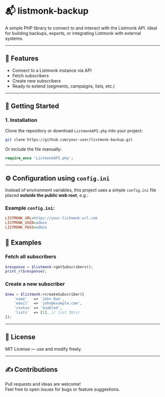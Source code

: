 # 📬 listmonk-backup

A simple PHP library to connect to and interact with the Listmonk API. Ideal for building backups, exports, or integrating Listmonk with external systems.

---

## 🧩 Features

- Connect to a Listmonk instance via API  
- Fetch subscribers  
- Create new subscribers  
- Ready to extend (segments, campaigns, lists, etc.)

---

## 🚀 Getting Started

### 1. Installation

Clone the repository or download `ListmonkAPI.php` into your project:

```bash
git clone https://github.com/your-user/listmonk-backup.git
```

Or include the file manually:

```php
require_once 'ListmonkAPI.php';
```

---

## ⚙️ Configuration using `config.ini`

Instead of environment variables, this project uses a simple `config.ini` file placed **outside the public web root**, e.g.:

### Example `config.ini`:

```ini
LISTMONK_URL=https://your-listmonk-url.com
LISTMONK_USER=admin
LISTMONK_PASS=admin
```

## 🧪 Examples

### Fetch all subscribers

```php
$response = $listmonk->getSubscribers();
print_r($response);
```

### Create a new subscriber

```php
$new = $listmonk->createSubscriber([
    'name'   => 'John Doe',
    'email'  => 'john@example.com',
    'status' => 'enabled',
    'lists'  => [1], // list ID(s)
]);
```

---

## 📄 License

MIT License — use and modify freely.

---

## ✍️ Contributions

Pull requests and ideas are welcome!  
Feel free to open issues for bugs or feature suggestions.
